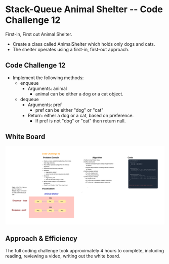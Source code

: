 # Stack-Queue Animal Shelter -- Code Challenge 12

First-in, First out Animal Shelter.

* Create a class called AnimalShelter which holds only dogs and cats.
* The shelter operates using a first-in, first-out approach.

## Code Challenge 12

* Implement the following methods:
  * enqueue
    * Arguments: animal
      * animal can be either a dog or a cat object.
  * dequeue
    * Arguments: pref
      * pref can be either "dog" or "cat"
    * Return: either a dog or a cat, based on preference.
      * If pref is not "dog" or "cat" then return null.

## White Board

![Stack Queue Animal Shelter](images/stack-queue-animal-shelter.png)

## Approach & Efficiency

The full coding challenge took approximately 4 hours to complete, including reading, reviewing a video, writing out the white board.
